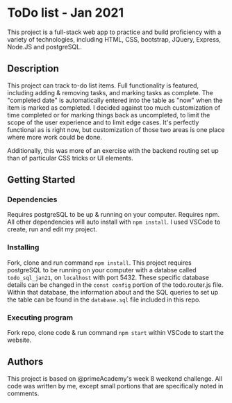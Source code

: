 # ToDo list - Jan 2021

This project is a full-stack web app to practice and build proficiency with a variety of technologies, including HTML, CSS, bootstrap, JQuery, Express, Node.JS and postgreSQL.

## Description

This project can track to-do list items. Full functionality is featured, including adding & removing tasks, and marking tasks as complete. The "completed date" is automatically entered into the table as "now" when the item is marked as completed. I decided against too much customization of time completed or for marking things back as uncompleted, to limit the scope of the user experience and to limit edge cases. It's perfectly functional as is right now, but customization of those two areas is one place where more work could be done. 

Additionally, this was more of an exercise with the backend routing set up than of particular CSS tricks or UI elements.

## Getting Started

### Dependencies

Requires postgreSQL to be up & running on your computer. Requires npm. All other dependencies will auto install with ```npm install```. I used VSCode to create, run and edit my project.

### Installing

Fork, clone and run command ```npm install```. This project requires postgreSQL to be running on your computer with a databse called ```todo_sql_jan21```, on ```localhost``` with port 5432. These specific database details can be changed in the ```const config``` portion of the todo.router.js file. Within that database, the information about and the SQL queries to set up the table can be found in the ```database.sql``` file included in this repo. 

### Executing program

Fork repo, clone code & run command ```npm start``` within VSCode to start the website.

## Authors

This project is based on @primeAcademy's week 8 weekend challenge. All code was written by me, except small portions that are specifically noted in comments.
